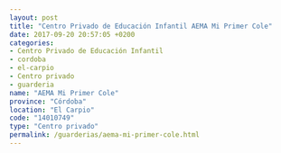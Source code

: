 ```yaml
---
layout: post
title: "Centro Privado de Educación Infantil AEMA Mi Primer Cole"
date: 2017-09-20 20:57:05 +0200
categories:
- Centro Privado de Educación Infantil
- cordoba
- el-carpio
- Centro privado
- guarderia
name: "AEMA Mi Primer Cole"
province: "Córdoba"
location: "El Carpio"
code: "14010749"
type: "Centro privado"
permalink: /guarderias/aema-mi-primer-cole.html
---
```

